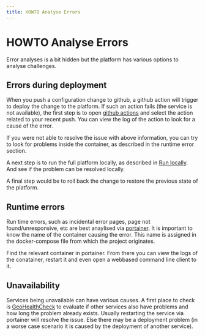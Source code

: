 ```yaml
---
title: HOWTO Analyse Errors
---
```


# HOWTO Analyse Errors

Error analyses is a bit hidden but the platform has various options to analyse challenges.

## Errors during deployment

When you push a configuration change to github, a github action will trigger 
to deploy the change to the platform. If such an action fails (the service is not available), the first step 
is to open [github actions](https://github.com/Geonovum/ogc-api-testbed/actions) and select the action related to your recent push. You can view the log of the action to look for a cause of the error.

If you were not able to resolve the issue with above information, you can try to look for problems inside the 
container, as described in the runtime error section.

A next step is to run the full platform locally, as described in [Run locally](./howto_platform.md). And see if the problem can be resolved locally.

A final step would be to roll back the change to restore the previous state of the platform.

## Runtime errors

Run time errors, such as incidental error pages, page not found/unresponsive, etc are best anaylised 
via [portainer](./howto_portainer.md). It is important to know the name of the container causing the error. 
This name is assigned in the docker-compose file from which the project originates.

Find the relevant container in portainer. From there you can view the logs of the conatainer, restart 
it and even open a webbased command line client to it.

## Unavailability

Services being unavailable can have various causes. A first place to check is [GeoHealthCheck](./howto_ghc.md) to evaluate if other services also have problems and how long the problem already exists. Usually restarting the service via portainer will resolve the issue. Else there may be a deployment problem (in a worse case scenario it is caused by the deployment of another service).


